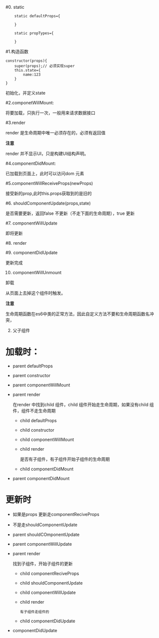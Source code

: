 #0. static 

        static defaultProps={

        }

        static propTypes={

        }

#1.构造函数

    constructor(props){
        super(props);// 必须实现super
        this.state={
            name:123
        }
    }

初始化，并定义state

#2.componetWillMount: 

将要加载，只执行一次，一般用来请求数据接口

#3.render 

render 是生命周期中唯一必须存在的，必须有返回值

**注意**

render 并不显示UI，只是构建UI结构声明。

#4.componentDidMount:

已加载到页面上，此时可以访问dom 元素

#5.componentWillReceiveProps(newProps)

接受新的prop,此时this.props获取到的是旧的

#6.  shouldComponentUpdate(props,state)

是否需要更新，返回false 不更新（不走下面的生命周期），true 更新

#7. componentWillUpdate

即将更新

#8. render

#9. componentDidUpdate

更新完成

10. componentWillUnmount  

卸载

从页面上去掉这个组件时触发。

**注意**

生命周期函数在es6中类的正常方法，因此自定义方法不要和生命周期函数名冲突，

2. 父子组件

# 加载时：

+ parent defaultProps
+ parent constructor
+ parent componentWillMount
+ parent render
  
    在render 中找到child 组件，child 组件开始走生命周期，如果没有child 组件，组件不走生命周期

    + child defaultProps
    + child constructor
    + child componentWillMount
    + child render
  
        是否有子组件，有子组件开始子组件的生命周期
    + child componentDidMount
+ parent componentDidMount

# 更新时

+ 如果是props 更新走componentReciveProps
+ 不是走shouldComponentUpdate
+ parent shouldCOmponentUpdate
+ parent componentWillUpdate
+ parent render
  
    找到子组件，开始子组件的更新
    
    + child componentReciveProps
    + child shouldComponentUpdate
    + child componentWillUpdate
    + child render
          
          有子组件走组件的
    + child componentDidUpdate
+ componentDidUpdate

